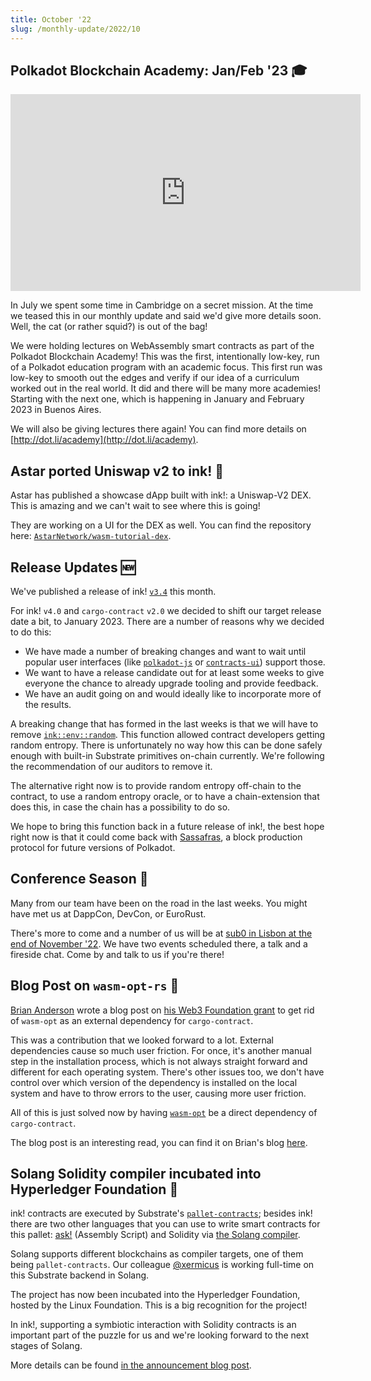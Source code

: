 ```yaml
---
title: October '22
slug: /monthly-update/2022/10
---
```


## Polkadot Blockchain Academy: Jan/Feb '23 🎓

<iframe width="560" height="315" src="https://www.youtube.com/embed/ODg6EPfekf0" title="YouTube video player" frameborder="0" allow="accelerometer; autoplay; clipboard-write; encrypted-media; gyroscope; picture-in-picture" allowfullscreen></iframe>

In July we spent some time in Cambridge on a secret mission.
At the time we teased this in our monthly update and said we'd
give more details soon. Well, the cat (or rather squid?) is out
of the bag!

We were holding lectures on WebAssembly smart contracts as part
of the Polkadot Blockchain Academy! This was the first, intentionally
low-key, run of a Polkadot education program with an academic
focus. This first run was low-key to smooth out the edges and verify
if our idea of a curriculum worked out in the real world.
It did and there will be many more academies! Starting with the next
one, which is happening in January and February 2023 in Buenos Aires.

We will also be giving lectures there again! You can find more
details on [http://dot.li/academy](http://dot.li/academy).

## Astar ported Uniswap v2 to ink! 💱

Astar has published a showcase dApp built with ink!:
a Uniswap-V2 DEX. This is amazing and we can't wait to
see where this is going!

They are working on a UI for the DEX as well. You can find
the repository here:
[`AstarNetwork/wasm-tutorial-dex`](https://github.com/AstarNetwork/wasm-tutorial-dex).

## Release Updates 🆕

We've published a release of ink! [`v3.4`](https://github.com/use-ink/ink/releases/tag/v3.4.0)
this month.

For ink! `v4.0` and `cargo-contract` `v2.0` we decided to shift our
target release date a bit, to January 2023. There are a number of
reasons why we decided to do this:

- We have made a number of breaking changes and want to wait until popular
  user interfaces (like [`polkadot-js`](https://polkadot.js.org/apps/) or
  [`contracts-ui`](https://contracts-ui.substrate.io/)) support those.
- We want to have a release candidate out for at least some weeks to give
  everyone the chance to already upgrade tooling and provide feedback.
- We have an audit going on and would ideally like to incorporate more
  of the results.

A breaking change that has formed in the last weeks is that we
will have to remove [`ink::env::random`](https://docs.rs/ink_env/3.3.1/ink_env/fn.random.html).
This function allowed contract developers getting random entropy.
There is unfortunately no way how this can be done safely enough
with built-in Substrate primitives on-chain currently. We're
following the recommendation of our auditors to remove it.

The alternative right now is to provide random entropy off-chain to
the contract, to use a random entropy oracle, or to have a chain-extension
that does this, in case the chain has a possibility to do so.

We hope to bring this function back in a future release of ink!, the
best hope right now is that it could come back with [Sassafras](https://wiki.polkadot.network/docs/learn-consensus#badass-babe-sassafras), a block production
protocol for future versions of Polkadot.

## Conference Season 📢

Many from our team have been on the road in the last weeks.
You might have met us at DappCon, DevCon, or EuroRust.

There's more to come and a number of us will be at [sub0 in
Lisbon at the end of November '22](https://sub0.polkadot.network/).
We have two events scheduled there, a talk and a fireside chat.
Come by and talk to us if you're there!

## Blog Post on `wasm-opt-rs` 🙌

[Brian Anderson](https://github.com/brson) wrote a blog post on [his
Web3 Foundation grant](https://github.com/w3f/Grants-Program/pull/1070)
to get rid of `wasm-opt` as an external dependency for `cargo-contract`.

This was a contribution that we looked forward to a lot.
External dependencies cause so much user friction. For once, it's
another manual step in the installation process, which is not always
straight forward and different for each operating system.
There's other issues too, we don't have control over which
version of the dependency is installed on the local system and
have to throw errors to the user, causing more user friction.

All of this is just solved now by having [`wasm-opt`](https://crates.io/crates/wasm-opt)
be a direct dependency of `cargo-contract`.

The blog post is an interesting read, you can find it on
Brian's blog [here](https://brson.github.io/2022/10/26/creating-wasm-opt-rust-bindings-with-cxx).

## Solang Solidity compiler incubated into Hyperledger Foundation 🎉

ink! contracts are executed by Substrate's [`pallet-contracts`](../../intro/how-it-works.md);
besides ink! there are two other languages that you can use to
write smart contracts for this pallet: [ask!](https://github.com/ask-lang/ask)
(Assembly Script) and Solidity via [the Solang compiler](https://github.com/hyperledger-labs/solang).

Solang supports different blockchains as compiler targets, one
of them being `pallet-contracts`. Our colleague [@xermicus](https://github.com/xermicus)
is working full-time on this Substrate backend in Solang.

The project has now been incubated into the Hyperledger Foundation,
hosted by the Linux Foundation. This is a big recognition for
the project!

In ink!, supporting a symbiotic interaction with Solidity contracts
is an important part of the puzzle for us and we're looking forward
to the next stages of Solang.

More details can be found [in the announcement blog post](https://www.hyperledger.org/blog/2022/09/12/meet-hyperledger-solang-a-portable-solidity-compiler).
